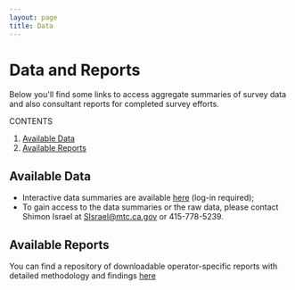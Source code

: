 ```yaml
---
layout: page
title: Data
---
```


# Data and Reports

Below you'll find some links to access aggregate summaries of survey data and also consultant reports for completed survey efforts. 

CONTENTS

1. [Available Data](#available-data)
2. [Available Reports](#available-reports)

## Available Data

*	Interactive data summaries are available [here](http://analytics.mtc.ca.gov/foswiki/Sandbox/OnBoardSurveys) (log-in required);
*	To gain access to the data summaries or the raw data, please contact Shimon Israel at SIsrael@mtc.ca.gov or 415-778-5239. 

## Available Reports

You can find a repository of downloadable operator-specific reports with detailed methodology and findings [here](https://mtcdrive.box.com/onboard-survey-reports)

